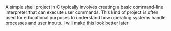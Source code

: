 A simple shell project in C typically involves creating a basic command-line interpreter that can execute user commands. This kind of project is often used for educational purposes to understand how operating systems handle processes and user inputs. I will make this look better later

